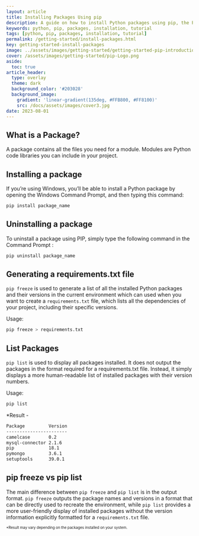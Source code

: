 ```yaml
---
layout: article
title: Installing Packages Using pip
description: A guide on how to install Python packages using pip, the Python package manager.
keywords: python, pip, packages, installation, tutorial
tags: [python, pip, packages, installation, tutorial]
permalink: /getting-started/install-packages.html
key: getting-started-install-packages
image: ../assets/images/getting-started/getting-started-pip-introduction-cover.png
cover: /assets/images/getting-started/pip-Logo.png
aside:
  toc: true
article_header:
  type: overlay
  theme: dark
  background_color: '#203028'
  background_image:
    gradient: 'linear-gradient(135deg, #FFB800, #FF8100)'
    src: /docs/assets/images/cover3.jpg
date: 2023-08-01
---
```


## What is a Package?
A package contains all the files you need for a module.
Modules are Python code libraries you can include in your project.


## Installing a package
If you’re using Windows, you’ll be able to install a Python package by opening the Windows Command Prompt, and then typing this command:

```bash 
pip install package_name
```

## Uninstalling a package
To uninstall a package using PIP, simply type the following command in the Command Prompt :

```bash
pip uninstall package_name
```

## Generating a requirements.txt file

```pip freeze``` is used to generate a list of all the installed Python packages and their versions in the current environment which can used when you want to create a ```requirements.txt``` file, which lists all the dependencies of your project, including their specific versions. 

Usage:

```bash
pip freeze > requirements.txt
```


## List Packages

```pip list``` is used to display all packages installed. It does not output the packages in the format required for a requirements.txt file. Instead, it simply displays a more human-readable list of installed packages with their version numbers.

Usage: 
```bash
pip list
```

*Result - 
```bash
Package         Version
-----------------------
camelcase       0.2
mysql-connector 2.1.6
pip             18.1
pymongo         3.6.1
setuptools      39.0.1
```

## pip freeze vs pip list

The main difference between ```pip freeze``` and ```pip list``` is in the output format. ```pip freeze``` outputs the package names and versions in a format that can be directly used to recreate the environment, while ```pip list``` provides a more user-friendly display of installed packages without the version information explicitly formatted for a ```requirements.txt``` file.


<sub><sup>*Result may vary depending on the packages installed on your system.</sup></sub>